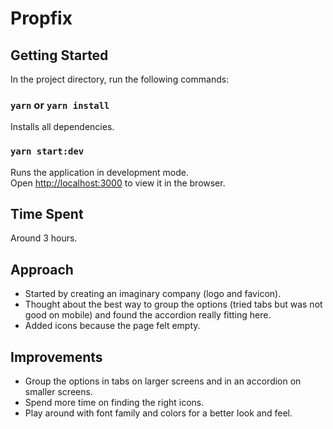 # Propfix

## Getting Started

In the project directory, run the following commands:

### `yarn` or `yarn install`

Installs all dependencies.

### `yarn start:dev`

Runs the application in development mode.\
Open [http://localhost:3000](http://localhost:3000) to view it in the browser.

## Time Spent

Around 3 hours.

## Approach

- Started by creating an imaginary company (logo and favicon).
- Thought about the best way to group the options (tried tabs but was not good on mobile) and found the accordion really fitting here.
- Added icons because the page felt empty.

## Improvements

- Group the options in tabs on larger screens and in an accordion on smaller screens.
- Spend more time on finding the right icons.
- Play around with font family and colors for a better look and feel.
